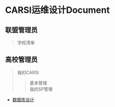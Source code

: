 CARSI运维设计Document
===
## 联盟管理员
> 学校清单<br>

## 高校管理员
> 我的CARSI<br>
>> 基本管理<br>
>> 我的SP管理

* [数据库设计](https://github.com/cyr1906/CARSI/master/DB_description.md)
